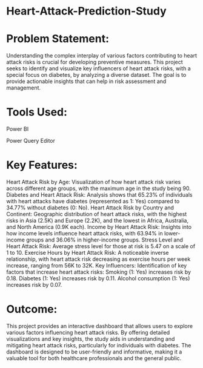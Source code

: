 # Heart-Attack-Prediction-Study

# Problem Statement:
Understanding the complex interplay of various factors contributing to heart attack risks is crucial for developing preventive measures. This project seeks to identify and visualize key influencers of heart attack risks, with a special focus on diabetes, by analyzing a diverse dataset. The goal is to provide actionable insights that can help in risk assessment and management.

# Tools Used:
Power BI

Power Query Editor

# Key Features:
Heart Attack Risk by Age: Visualization of how heart attack risk varies across different age groups, with the maximum age in the study being 90.
Diabetes and Heart Attack Risk: Analysis shows that 65.23% of individuals with heart attacks have diabetes (represented as 1: Yes) compared to 34.77% without diabetes (0: No).
Heart Attack Risk by Country and Continent: Geographic distribution of heart attack risks, with the highest risks in Asia (2.5K) and Europe (2.2K), and the lowest in Africa, Australia, and North America (0.9K each).
Income by Heart Attack Risk: Insights into how income levels influence heart attack risks, with 63.94% in lower-income groups and 36.06% in higher-income groups.
Stress Level and Heart Attack Risk: Average stress level for those at risk is 5.47 on a scale of 1 to 10.
Exercise Hours by Heart Attack Risk: A noticeable inverse relationship, with heart attack risk decreasing as exercise hours per week increase, ranging from 56K to 32K.
Key Influencers: Identification of key factors that increase heart attack risks:
Smoking (1: Yes) increases risk by 0.18.
Diabetes (1: Yes) increases risk by 0.11.
Alcohol consumption (1: Yes) increases risk by 0.07.

# Outcome:
This project provides an interactive dashboard that allows users to explore various factors influencing heart attack risks. By offering detailed visualizations and key insights, the study aids in understanding and mitigating heart attack risks, particularly for individuals with diabetes. The dashboard is designed to be user-friendly and informative, making it a valuable tool for both healthcare professionals and the general public.
